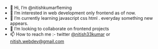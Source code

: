 - 👋 Hi, I’m @nitishkumarfleming
- 👀 I’m interested in web development only frontend as of now.
- 🌱 I’m currently learning javascript css html . everyday something new appears.
- 💞️ I’m looking to collaborate on frontend projects
- 📫 How to reach me :- twitter [@nitish33kumar](https://twitter.com/nitish33kumar) or nitish.webdev@gmail.com 

<!---
nitishkumarfleming/nitishkumarfleming is a ✨ special ✨ repository because its `README.md` (this file) appears on your GitHub profile.
You can click the Preview link to take a look at your changes.
--->
